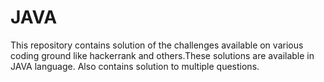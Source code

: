 # JAVA
This repository contains solution of the challenges available on various coding ground like hackerrank and others.These solutions are available in JAVA language.
Also contains solution to multiple questions.
